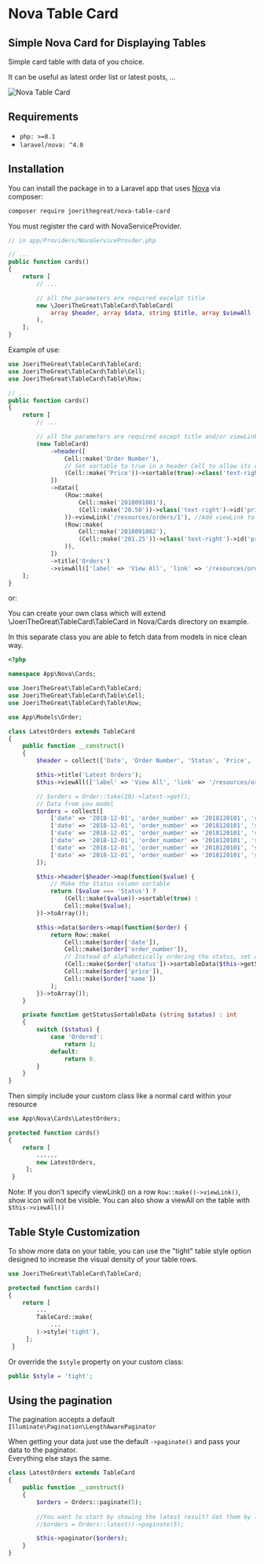 # Nova Table Card

## Simple Nova Card for Displaying Tables

Simple card table with data of you choice.

It can be useful as latest order list or latest posts, ...

![Nova Table Card](https://github.com/JoeriTheGreat/nova-table-card/blob/master/screenshot.png)

## Requirements

- `php: >=8.1`
- `laravel/nova: ^4.0`

 ## Installation

You can install the package in to a Laravel app that uses [Nova](https://nova.laravel.com) via composer:

```bash
composer require joerithegreat/nova-table-card
```

You must register the card with NovaServiceProvider.

```php
// in app/Providers/NovaServiceProvder.php

// ...
public function cards()
{
    return [
        // ...

        // all the parameters are required excelpt title
        new \JoeriTheGreat\TableCard\TableCard(
            array $header, array $data, string $title, array $viewAll
        ),
    ];
}
```

Example of use:

```php
use JoeriTheGreat\TableCard\TableCard;
use JoeriTheGreat\TableCard\Table\Cell;
use JoeriTheGreat\TableCard\Table\Row;

// ...
public function cards()
{
    return [
        // ...

        // all the parameters are required except title and/or viewLink 
        (new TableCard)
            ->header([
                Cell::make('Order Number'),
                // Set sortable to true in a header Cell to allow its column's sorting
                (Cell::make('Price'))->sortable(true)->class('text-right'),
            ])
            ->data([
                (Row::make(
                    Cell::make('2018091001'),
                    (Cell::make('20.50'))->class('text-right')->id('price-2')
                ))->viewLink('/resources/orders/1'), //Add viewLink to show clickable eye
                (Row::make(
                    Cell::make('2018091002'),
                    (Cell::make('201.25'))->class('text-right')->id('price-2')
                )),
            ])
            ->title('Orders')
            ->viewAll(['label' => 'View All', 'link' => '/resources/orders']),
    ];
}
```

or:

You can create your own class which will extend \JoeriTheGreat\TableCard\TableCard in Nova/Cards directory on example.

In this separate class you are able to fetch data from models in nice clean way.

```php
<?php

namespace App\Nova\Cards;

use JoeriTheGreat\TableCard\TableCard;
use JoeriTheGreat\TableCard\Table\Cell;
use JoeriTheGreat\TableCard\Table\Row;

use App\Models\Order;

class LatestOrders extends TableCard
{
    public function __construct()
    {
        $header = collect(['Date', 'Order Number', 'Status', 'Price', 'Name']);

        $this->title('Latest Orders');
        $this->viewAll(['label' => 'View All', 'link' => '/resources/orders']);

        // $orders = Order::take(10)->latest->get();
        // Data from you model
        $orders = collect([
            ['date' => '2018-12-01', 'order_number' => '2018120101', 'status' => 'Ordered', 'price' => '20.55', 'name' => 'John Doe'],
            ['date' => '2018-12-01', 'order_number' => '2018120101', 'status' => 'Ordered', 'price' => '20.55', 'name' => 'John Doe'],
            ['date' => '2018-12-01', 'order_number' => '2018120101', 'status' => 'Ordered', 'price' => '20.55', 'name' => 'John Doe'],
            ['date' => '2018-12-01', 'order_number' => '2018120101', 'status' => 'Ordered', 'price' => '20.55', 'name' => 'John Doe'],
            ['date' => '2018-12-01', 'order_number' => '2018120101', 'status' => 'Ordered', 'price' => '20.55', 'name' => 'John Doe'],
            ['date' => '2018-12-01', 'order_number' => '2018120101', 'status' => 'Ordered', 'price' => '20.55', 'name' => 'John Doe'],
        ]);

        $this->header($header->map(function($value) {
            // Make the Status column sortable
            return ($value === 'Status') ?
                (Cell::make($value))->sortable(true) :
                Cell::make($value);
        })->toArray());

        $this->data($orders->map(function($order) {
            return Row::make(
                Cell::make($order['date']),
                Cell::make($order['order_number']),
                // Instead of alphabetically ordering the status, set a sortableData value for better representation
                (Cell::make($order['status'])->sortableData($this->getStatusSortableData($order['status']))),
                Cell::make($order['price']),
                Cell::make($order['name'])
            );
        })->toArray());
    }

    private function getStatusSortableData (string $status) : int
    {
        switch ($status) {
            case 'Ordered':
                return 1;            
            default:
                return 0.
        } 
    }
}
```

Then simply include your custom class like a normal card within your resource
```php
use App\Nova\Cards\LatestOrders;

protected function cards()
{
    return [
        ......
        new LatestOrders,
     ];
 }
```

Note: If you don't specify viewLink() on a row `Row::make()->viewLink()`, show icon will not be visible.
You can also show a viewAll on the table with `$this->viewAll()` 

## Table Style Customization
To show more data on your table, you can use the "tight" table style option designed to increase the visual density of your table rows.
```php
use JoeriTheGreat\TableCard\TableCard;

protected function cards()
{
    return [
        ...
        TableCard::make(
            ...
        )->style('tight'),
     ];
 }
```
Or override the `$style` property on your custom class:
```php
public $style = 'tight';
```

## Using the pagination
The pagination accepts a default `Illuminate\Pagination\LengthAwarePaginator`

When getting your data just use the default `->paginate()` and pass your data to the paginator.<br>
Everything else stays the same.
```php
class LatestOrders extends TableCard
{
    public function __construct()
    {
        $orders = Orders::paginate(5);
        
        //You want to start by showing the latest result? Get them by latest 
        //$orders = Orders::latest()->paginate(5);

        $this->paginator($orders);
    }
}
```